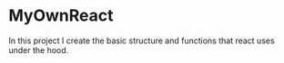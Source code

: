 # MyOwnReact
In this project I create the basic structure and functions that react uses under the hood.

